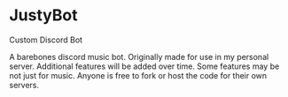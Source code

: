 # JustyBot
Custom Discord Bot

A barebones discord music bot. Originally made for use in my personal server.
Additional features will be added over time. Some features may be not just for music. 
Anyone is free to fork or host the code for their own servers.
